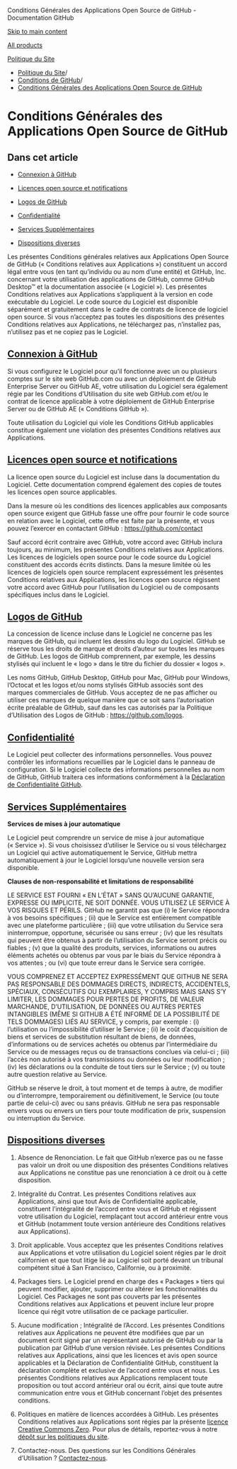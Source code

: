 Conditions Générales des Applications Open Source de GitHub - Documentation GitHub

[Skip to main content](#main-content)

[All products](/fr)

[Politique du Site](/fr/site-policy)

* [Politique du Site](/fr/site-policy)/
* [Conditions de GitHub](/fr/site-policy/github-terms)/
* [Conditions Générales des Applications Open Source de GitHub](/fr/site-policy/github-terms/github-open-source-applications-terms-and-conditions)

Conditions Générales des Applications Open Source de GitHub
==========

Dans cet article
----------

* [Connexion à GitHub](#connecting-to-github)

* [Licences open source et notifications](#open-source-licenses-and-notices)

* [Logos de GitHub](#githubs-logos)

* [Confidentialité](#privacy)

* [Services Supplémentaires](#additional-services)

* [Dispositions diverses](#miscellanea)

Les présentes Conditions générales relatives aux Applications Open Source de GitHub (« Conditions relatives aux Applications ») constituent un accord légal entre vous (en tant qu’individu ou au nom d’une entité) et GitHub, Inc. concernant votre utilisation des applications de GitHub, comme GitHub Desktop™ et la documentation associée (« Logiciel »). Les présentes Conditions relatives aux Applications s’appliquent à la version en code exécutable du Logiciel. Le code source du Logiciel est disponible séparément et gratuitement dans le cadre de contrats de licence de logiciel open source. Si vous n’acceptez pas toutes les dispositions des présentes Conditions relatives aux Applications, ne téléchargez pas, n’installez pas, n’utilisez pas et ne copiez pas le Logiciel.

[Connexion à GitHub](#connecting-to-github)
----------

Si vous configurez le Logiciel pour qu’il fonctionne avec un ou plusieurs comptes sur le site web GitHub.com ou avec un déploiement de GitHub Enterprise Server ou GitHub AE, votre utilisation du Logiciel sera également régie par les Conditions d’Utilisation du site web GitHub.com et/ou le contrat de licence applicable à votre déploiement de GitHub Enterprise Server ou de GitHub AE (« Conditions GitHub »).

Toute utilisation du Logiciel qui viole les Conditions GitHub applicables constitue également une violation des présentes Conditions relatives aux Applications.

[Licences open source et notifications](#open-source-licenses-and-notices)
----------

La licence open source du Logiciel est incluse dans la documentation du Logiciel. Cette documentation comprend également des copies de toutes les licences open source applicables.

Dans la mesure où les conditions des licences applicables aux composants open source exigent que GitHub fasse une offre pour fournir le code source en relation avec le Logiciel, cette offre est faite par la présente, et vous pouvez l’exercer en contactant GitHub : <https://github.com/contact>

Sauf accord écrit contraire avec GitHub, votre accord avec GitHub inclura toujours, au minimum, les présentes Conditions relatives aux Applications. Les licences de logiciels open source pour le code source du Logiciel constituent des accords écrits distincts. Dans la mesure limitée où les licences de logiciels open source remplacent expressément les présentes Conditions relatives aux Applications, les licences open source régissent votre accord avec GitHub pour l’utilisation du Logiciel ou de composants spécifiques inclus dans le Logiciel.

[Logos de GitHub](#githubs-logos)
----------

La concession de licence incluse dans le Logiciel ne concerne pas les marques de GitHub, qui incluent les dessins du logo du Logiciel. GitHub se réserve tous les droits de marque et droits d’auteur sur toutes les marques de GitHub. Les logos de GitHub comprennent, par exemple, les dessins stylisés qui incluent le « logo » dans le titre du fichier du dossier « logos ».

Les noms GitHub, GitHub Desktop, GitHub pour Mac, GitHub pour Windows, l’Octocat et les logos et/ou noms stylisés GitHub associés sont des marques commerciales de GitHub. Vous acceptez de ne pas afficher ou utiliser ces marques de quelque manière que ce soit sans l’autorisation écrite préalable de GitHub, sauf dans les cas autorisés par la Politique d’Utilisation des Logos de GitHub : <https://github.com/logos>.

[Confidentialité](#privacy)
----------

Le Logiciel peut collecter des informations personnelles. Vous pouvez contrôler les informations recueillies par le Logiciel dans le panneau de configuration. Si le Logiciel collecte des informations personnelles au nom de GitHub, GitHub traitera ces informations conformément à la [Déclaration de Confidentialité GitHub](/fr/site-policy/privacy-policies/github-privacy-statement).

[Services Supplémentaires](#additional-services)
----------

**Services de mises à jour automatique**

Le Logiciel peut comprendre un service de mise à jour automatique (« Service »). Si vous choisissez d’utiliser le Service ou si vous téléchargez un Logiciel qui active automatiquement le Service, GitHub mettra automatiquement à jour le Logiciel lorsqu’une nouvelle version sera disponible.

**Clauses de non-responsabilité et limitations de responsabilité**

LE SERVICE EST FOURNI « EN L’ÉTAT » SANS QU’AUCUNE GARANTIE, EXPRESSE OU IMPLICITE, NE SOIT DONNÉE. VOUS UTILISEZ LE SERVICE À VOS RISQUES ET PÉRILS. GitHub ne garantit pas que (i) le Service répondra à vos besoins spécifiques ; (ii) que le Service est entièrement compatible avec une plateforme particulière ; (iii) que votre utilisation du Service sera ininterrompue, opportune, sécurisée ou sans erreur ; (iv) que les résultats qui peuvent être obtenus à partir de l’utilisation du Service seront précis ou fiables ; (v) que la qualité des produits, services, informations ou autres éléments achetés ou obtenus par vous par le biais du Service répondra à vos attentes ; ou (vi) que toute erreur dans le Service sera corrigée.

VOUS COMPRENEZ ET ACCEPTEZ EXPRESSÉMENT QUE GITHUB NE SERA PAS RESPONSABLE DES DOMMAGES DIRECTS, INDIRECTS, ACCIDENTELS, SPÉCIAUX, CONSÉCUTIFS OU EXEMPLAIRES, Y COMPRIS MAIS SANS S’Y LIMITER, LES DOMMAGES POUR PERTES DE PROFITS, DE VALEUR MARCHANDE, D’UTILISATION, DE DONNÉES OU AUTRES PERTES INTANGIBLES (MÊME SI GITHUB A ÉTÉ INFORMÉ DE LA POSSIBILITÉ DE TELS DOMMAGES) LIÉS AU SERVICE, y compris, par exemple : (i) l’utilisation ou l’impossibilité d’utiliser le Service ; (ii) le coût d’acquisition de biens et services de substitution résultant de biens, de données, d’informations ou de services achetés ou obtenus par l’intermédiaire du Service ou de messages reçus ou de transactions conclues via celui-ci ; (iii) l’accès non autorisé à vos transmissions ou données ou leur modification ; (iv) les déclarations ou la conduite de tout tiers sur le Service ; (v) ou toute autre question relative au Service.

GitHub se réserve le droit, à tout moment et de temps à autre, de modifier ou d’interrompre, temporairement ou définitivement, le Service (ou toute partie de celui-ci) avec ou sans préavis. GitHub ne sera pas responsable envers vous ou envers un tiers pour toute modification de prix, suspension ou interruption du Service.

[Dispositions diverses](#miscellanea)
----------

1. Absence de Renonciation. Le fait que GitHub n’exerce pas ou ne fasse pas valoir un droit ou une disposition des présentes Conditions relatives aux Applications ne constitue pas une renonciation à ce droit ou à cette disposition.

2. Intégralité du Contrat. Les présentes Conditions relatives aux Applications, ainsi que tout Avis de Confidentialité applicable, constituent l’intégralité de l’accord entre vous et GitHub et régissent votre utilisation du Logiciel, remplaçant tout accord antérieur entre vous et GitHub (notamment toute version antérieure des Conditions relatives aux Applications).

3. Droit applicable. Vous acceptez que les présentes Conditions relatives aux Applications et votre utilisation du Logiciel soient régies par le droit californien et que tout litige lié au Logiciel soit porté devant un tribunal compétent situé à San Francisco, Californie, ou à proximité.

4. Packages tiers. Le Logiciel prend en charge des « Packages » tiers qui peuvent modifier, ajouter, supprimer ou altérer les fonctionnalités du Logiciel. Ces Packages ne sont pas couverts par les présentes Conditions relatives aux Applications et peuvent inclure leur propre licence qui régit votre utilisation de ce package particulier.

5. Aucune modification ; Intégralité de l’Accord. Les présentes Conditions relatives aux Applications ne peuvent être modifiées que par un document écrit signé par un représentant autorisé de GitHub ou par la publication par GitHub d’une version révisée. Les présentes Conditions relatives aux Applications, ainsi que les licences et avis open source applicables et la Déclaration de Confidentialité GitHub, constituent la déclaration complète et exclusive de l’accord entre vous et nous. Les présentes Conditions relatives aux Applications remplacent toute proposition ou tout accord antérieur oral ou écrit, ainsi que toute autre communication entre vous et GitHub concernant l’objet des présentes conditions.

6. Politiques en matière de licences accordées à GitHub. Les présentes Conditions relatives aux Applications sont régies par la présente [licence Creative Commons Zero](https://creativecommons.org/publicdomain/zero/1.0/). Pour plus de détails, reportez-vous à notre [dépôt sur les politiques du site](https://github.com/github/site-policy#license).

7. Contactez-nous. Des questions sur les Conditions Générales d’Utilisation ? [Contactez-nous](https://support.github.com/contact?tags=docs-policy).
